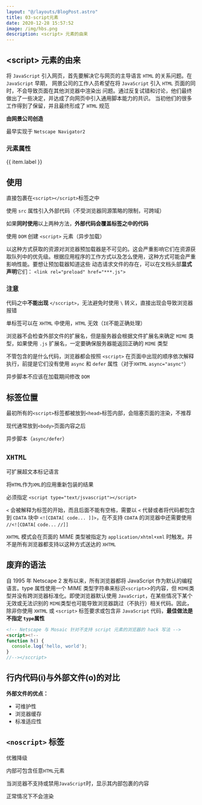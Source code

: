 ```yaml
---
layout: "@/layouts/BlogPost.astro"
title: 03-script元素
date: 2020-12-28 15:57:52
image: /img/hbs.png
description: <script> 元素的由来
---
```


## \<script\> 元素的由来

将 `JavaScript` 引入网页，首先要解决它与网页的主导语言 `HTML` 的关系问题。在 `JavaScript` 早期， 网景公司的工作人员希望在将 `JavaScript` 引入 `HTML` 页面的同时，不会导致页面在其他浏览器中渲染出 问题。通过反复试错和讨论，他们最终做出了一些决定，并达成了向网页中引入通用脚本能力的共识。 当初他们的很多工作得到了保留，并且最终形成了 `HTML` 规范

**由网景公司创造**

最早实现于 `Netscape Navigator2`

### 元素属性

<script lang="ts" setup>
const tableHead = [
  { label: 'name', prop: 'name', width: 100 },
  { label: '是否必填', prop: 'need', width: 100 },
  { label: '含义', prop: 'des' }
];
const tableData = [
  {
    name: 'async',
    need: '可选',
    des: `立即开始下载脚本，不会阻塞页面，但是不保证执行的顺序`
  },
  {
    name: 'charset',
    need: '可选',
    des: `使用 src 属性指定的代码字符集，很少使用，大多数浏览器直接忽略`
  },
  {
    name: 'crossorigin',
    need: '可选',
    des: `配置相关请求的 CORS（跨源资源共享）设置。默认不使用 CORS。crossorigin=\"anonymous\" 配置文件请求不必设置凭据标志。crossorigin=\"use-credentials\" 设置凭据标志，意味着出站请求会包含凭据`
  },
  {
    name: 'defer',
    need: '可选',
    des: `表示脚本可以延迟到文档完全被解析和显示之后再执行。只对外部脚本文件有效。 在 IE7 及更早的版本中，对行内脚本也可以指定这个属性。虽然 HTML5 规范要求按顺序执行，但是实际情况并不理想`
  },
  {
    name: 'integrity',
    need: '可选',
    des: `允许比对接收到的资源和指定的加密签名以验证子资源完整性（SRI， Subresource Integrity）。如果接收到的资源的签名与这个属性指定的签名不匹配，则页面会报错， 脚本不会执行。这个属性可以用于确保内容分发网络（CDN，Content Delivery Network）不会提供恶意内容`
  },
  {
    name: 'src',
    need: '可选',
    des: `表示包含要执行的代码的外部文件`
  },
  {
    name: 'type',
    need: '可选',
    des: `代替 language，表示代码块中脚本语言的内容类型（也称 MIME 类型）。按照惯 例，这个值始终都是 text/javascript，尽管text/javascript 和 text/ecmascript 都已经废弃了。JavaScript 文件的 MIME 类型通常是 application/x-javascript，不过给 type 属性这个值有可能导致脚本被忽略。在非 IE 的浏览器中有效的其他值还有 application/javascript 和application/ecmascript。如果这个值是 module，则代码会被当成 ES6 模块，而且只有这时候代码中才能出现 import 和 export 关键字`
  }
];
</script>

<NTable :bordered="false" :single-line="false" striped>
  <thead>
    <tr>
      <th v-for="(item, index) in tableHead" :key="index + 'head'" :width="item.width ?? ''">
        {{ item.label }}
      </th>
    </tr>
  </thead>
  <tbody>
    <tr v-for="(item, index) in tableData" :key="index + 'dasdasd'">
      <td v-for="(it, idx) in tableHead" :key="idx + 'eret'" v-html="item[String(it.prop)]"></td>
    </tr>
  </tbody>
</NTable>


## 使用

直接包裹在`<script></script>`标签之中

使用 `src` 属性引入外部代码（不受浏览器同源策略的限制，可跨域）

如果**同时使用**以上两种方法，**外部代码会覆盖标签之中的代码**

使用 `DOM` 创建 `<script>` 元素（异步加载）

以这种方式获取的资源对浏览器预加载器是不可见的。这会严重影响它们在资源获取队列中的优先级。根据应用程序的工作方式以及怎么使用，这种方式可能会严重影响性能。要想让预加载器知道这些 动态请求文件的存在，可以在文档头部**显式声明**它们： `<link rel="preload" href="***.js">`

### 注意

代码之中**不能出现** `</sccript>`，无法避免时使用 `\` 转义，直接出现会导致浏览器报错

单标签可以在 `XHTML` 中使用，`HTML` 无效（`IE`不能正确处理）

浏览器不会检查外部文件的扩展名，但是服务器会根据文件扩展名来确定 `MIME` 类型，如果使用 `.js` 扩展名，一定要确保服务器能返回正确的 `MIME` 类型

不管包含的是什么代码，浏览器都会按照 `<script>` 在页面中出现的顺序依次解释执行，前提是它们没有使用 `async` 和 `defer` 属性（对于`XHTML` `async="async"`）

异步脚本不应该在加载期间修改 `DOM`

## 标签位置

最初所有的`<script>`标签都被放到`<head>`标签内部，会阻塞页面的渲染，不推荐

现代通常放到`<body>`页面内容之后

异步脚本（`async/defer`）

## `XHTML`

可扩展超文本标记语言

将`HTML`作为`XML`的应用重新包装的结果

必须指定 `<script type="text/jsvascript"></script>`

`<` 会被解释为标签的开始，而且后面不能有空格，需要以 `<` 代替或者将代码都包含到 `CDATA` 块中 `<![CDATA[ code... ]]>`，在不支持 `CDATA` 的浏览器中还需要使用 `//<![CDATA[` `code...` `//]]`

`XHTML` 模式会在页面的 MIME 类型被指定为 `application/xhtml+xml` 时触发。并不是所有浏览器都支持以这种方式送达的 `XHTML`

## 废弃的语法

自 1995 年 Netscape 2 发布以来，所有浏览器都将 JavaScript 作为默认的编程语言。type 属性使用一个 MIME 类型字符串来标识`<script>`>的内容，但 `MIME`类型并没有跨浏览器标准化。即使浏览器默认使用 `JavaScript`，在某些情况下某个无效或无法识别的 `MIME`类型也可能导致浏览器跳过（不执行）相关代码。因此，除非你使用 `XHTML` 或 `<script>` 标签要求或包含非 `JavaScript` 代码，**最佳做法是不指定 `type`属性**

```html
<!-- Netscape 与 Mosaic 针对不支持 script 元素的浏览器的 hack 写法 -->
<script><!--
function h() {
  console.log('hello, world');
}
//--></sccript>
```

## 行内代码(i)与外部文件(o)的对比

**外部文件的优点：**
  - 可维护性
  - 浏览器缓存
  - 标准适应性

## `<noscript>` 标签

优雅降级

内部可包含任意`HTML`元素

当浏览器不支持或禁用`JavaScript`时，显示其内部包裹的内容

正常情况下不会渲染